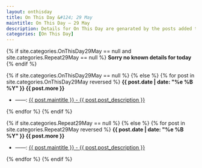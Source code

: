 ```yaml
---
layout: onthisday
title: On This Day &#124; 29 May
maintitle: On This Day — 29 May
description: Details for On This Day are genarated by the posts added to the website so the content is subject to changes/updates over time.
categories: [On This Day]
---
```


{% if site.categories.OnThisDay29May == null and site.categories.Repeat29May == null %}
<strong>Sorry no known details for today</strong>
{% endif %}

{% if site.categories.OnThisDay29May == null %}
{% else %}
{% for post in site.categories.OnThisDay29May reversed %}
<strong>{{ post.date | date: "%e %B %Y" }} {{ post.more }}</strong>
<ul>
<li> ——: <a href="{{ post.url }}">{{ post.maintitle }} - {{ post.post_description }}</a></li>
</ul>
{% endfor %}
{% endif %}

{% if site.categories.Repeat29May == null %}
{% else %}
{% for post in site.categories.Repeat29May reversed %}
<strong>{{ post.date | date: "%e %B %Y" }} {{ post.more }}</strong>
<ul>
<li> ——: <a href="{{ post.url }}">{{ post.maintitle }} - {{ post.post_description }}</a></li>
</ul>
{% endfor %}
{% endif %}

